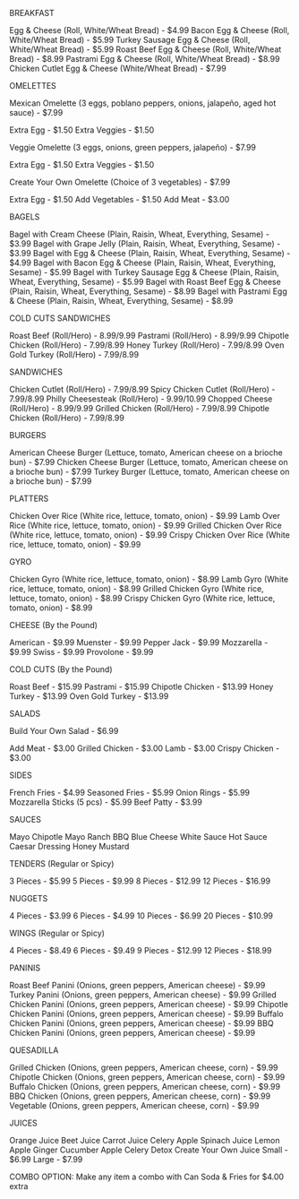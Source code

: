 BREAKFAST

Egg & Cheese (Roll, White/Wheat Bread) - $4.99
Bacon Egg & Cheese (Roll, White/Wheat Bread) - $5.99
Turkey Sausage Egg & Cheese (Roll, White/Wheat Bread) - $5.99
Roast Beef Egg & Cheese (Roll, White/Wheat Bread) - $8.99
Pastrami Egg & Cheese (Roll, White/Wheat Bread) - $8.99
Chicken Cutlet Egg & Cheese (White/Wheat Bread) - $7.99

OMELETTES

Mexican Omelette (3 eggs, poblano peppers, onions, jalapeño, aged hot sauce) - $7.99

Extra Egg - $1.50
Extra Veggies - $1.50


Veggie Omelette (3 eggs, onions, green peppers, jalapeño) - $7.99

Extra Egg - $1.50
Extra Veggies - $1.50


Create Your Own Omelette (Choice of 3 vegetables) - $7.99

Extra Egg - $1.50
Add Vegetables - $1.50
Add Meat - $3.00



BAGELS

Bagel with Cream Cheese (Plain, Raisin, Wheat, Everything, Sesame) - $3.99
Bagel with Grape Jelly (Plain, Raisin, Wheat, Everything, Sesame) - $3.99
Bagel with Egg & Cheese (Plain, Raisin, Wheat, Everything, Sesame) - $4.99
Bagel with Bacon Egg & Cheese (Plain, Raisin, Wheat, Everything, Sesame) - $5.99
Bagel with Turkey Sausage Egg & Cheese (Plain, Raisin, Wheat, Everything, Sesame) - $5.99
Bagel with Roast Beef Egg & Cheese (Plain, Raisin, Wheat, Everything, Sesame) - $8.99
Bagel with Pastrami Egg & Cheese (Plain, Raisin, Wheat, Everything, Sesame) - $8.99

COLD CUTS SANDWICHES

Roast Beef (Roll/Hero) - $8.99/$9.99
Pastrami (Roll/Hero) - $8.99/$9.99
Chipotle Chicken (Roll/Hero) - $7.99/$8.99
Honey Turkey (Roll/Hero) - $7.99/$8.99
Oven Gold Turkey (Roll/Hero) - $7.99/$8.99

SANDWICHES

Chicken Cutlet (Roll/Hero) - $7.99/$8.99
Spicy Chicken Cutlet (Roll/Hero) - $7.99/$8.99
Philly Cheesesteak (Roll/Hero) - $9.99/$10.99
Chopped Cheese (Roll/Hero) - $8.99/$9.99
Grilled Chicken (Roll/Hero) - $7.99/$8.99
Chipotle Chicken (Roll/Hero) - $7.99/$8.99

BURGERS

American Cheese Burger (Lettuce, tomato, American cheese on a brioche bun) - $7.99
Chicken Cheese Burger (Lettuce, tomato, American cheese on a brioche bun) - $7.99
Turkey Burger (Lettuce, tomato, American cheese on a brioche bun) - $7.99

PLATTERS

Chicken Over Rice (White rice, lettuce, tomato, onion) - $9.99
Lamb Over Rice (White rice, lettuce, tomato, onion) - $9.99
Grilled Chicken Over Rice (White rice, lettuce, tomato, onion) - $9.99
Crispy Chicken Over Rice (White rice, lettuce, tomato, onion) - $9.99

GYRO

Chicken Gyro (White rice, lettuce, tomato, onion) - $8.99
Lamb Gyro (White rice, lettuce, tomato, onion) - $8.99
Grilled Chicken Gyro (White rice, lettuce, tomato, onion) - $8.99
Crispy Chicken Gyro (White rice, lettuce, tomato, onion) - $8.99

CHEESE (By the Pound)

American - $9.99
Muenster - $9.99
Pepper Jack - $9.99
Mozzarella - $9.99
Swiss - $9.99
Provolone - $9.99

COLD CUTS (By the Pound)

Roast Beef - $15.99
Pastrami - $15.99
Chipotle Chicken - $13.99
Honey Turkey - $13.99
Oven Gold Turkey - $13.99

SALADS

Build Your Own Salad - $6.99

Add Meat - $3.00
Grilled Chicken - $3.00
Lamb - $3.00
Crispy Chicken - $3.00



SIDES

French Fries - $4.99
Seasoned Fries - $5.99
Onion Rings - $5.99
Mozzarella Sticks (5 pcs) - $5.99
Beef Patty - $3.99

SAUCES

Mayo
Chipotle Mayo
Ranch
BBQ
Blue Cheese
White Sauce
Hot Sauce
Caesar Dressing
Honey Mustard

TENDERS (Regular or Spicy)

3 Pieces - $5.99
5 Pieces - $9.99
8 Pieces - $12.99
12 Pieces - $16.99

NUGGETS

4 Pieces - $3.99
6 Pieces - $4.99
10 Pieces - $6.99
20 Pieces - $10.99

WINGS (Regular or Spicy)

4 Pieces - $8.49
6 Pieces - $9.49
9 Pieces - $12.99
12 Pieces - $18.99

PANINIS

Roast Beef Panini (Onions, green peppers, American cheese) - $9.99
Turkey Panini (Onions, green peppers, American cheese) - $9.99
Grilled Chicken Panini (Onions, green peppers, American cheese) - $9.99
Chipotle Chicken Panini (Onions, green peppers, American cheese) - $9.99
Buffalo Chicken Panini (Onions, green peppers, American cheese) - $9.99
BBQ Chicken Panini (Onions, green peppers, American cheese) - $9.99

QUESADILLA

Grilled Chicken (Onions, green peppers, American cheese, corn) - $9.99
Chipotle Chicken (Onions, green peppers, American cheese, corn) - $9.99
Buffalo Chicken (Onions, green peppers, American cheese, corn) - $9.99
BBQ Chicken (Onions, green peppers, American cheese, corn) - $9.99
Vegetable (Onions, green peppers, American cheese, corn) - $9.99

JUICES

Orange Juice
Beet Juice
Carrot Juice
Celery Apple Spinach Juice
Lemon Apple Ginger
Cucumber Apple Celery
Detox
Create Your Own Juice
Small - $6.99
Large - $7.99

COMBO OPTION: Make any item a combo with Can Soda & Fries for $4.00 extra